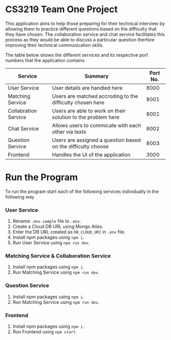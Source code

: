 # CS3219 Team One Project

This application aims to help those preparing for their technical interview by allowing them to practice different questions based on the difficulty that they have chosen. The collaboration service and chat service facilitates this process as they would be able to discuss a particular question therfore improving their technical communication skills.

The table below shows the different services and its respective port numbers that the application contains

| Service              | Summary                                                     | Port No. |
| ---------------------| ----------------------------------------------------------- | -------- |
| User Service         | User details are handled here                               | 8000     |
| Matching Service     | Users are matched accroding to the difficulty chosen here   | 8001     |
| Collabration Service | Users are able to work on their solution to the problem here| 8001     |
| Chat Service         | Allows users to commicate with each other via texts         | 8002     |
| Question Service     | Users are assigned a question based on the difficulty choose| 8003     |
| Frontend             | Handles the UI of the application                           | 3000     |

# Run the Program

To run the program start each of the following services individually in the following way

### User Service
1. Rename `.env.sample` file to `.env`.
2. Create a Cloud DB URL using Mongo Atlas.
3. Enter the DB URL created as `DB_CLOUD_URI` in `.env` file.
4. Install npm packages using `npm i`.
5. Run User Service using `npm run dev`.

### Matching Service & Collaboration Service
1. Install npm packages using `npm i`.
2. Run Matching Service using `npm run dev`.

### Question Service
1. Install npm packages using `npm i`.
2. Run Matching Service using `npm run dev`.

### Frontend
1. Install npm packages using `npm i`.
2. Run Frontend using `npm start`.
